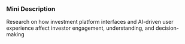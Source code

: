 ### Mini Description

Research on how investment platform interfaces and AI-driven user experience affect investor engagement, understanding, and decision-making
